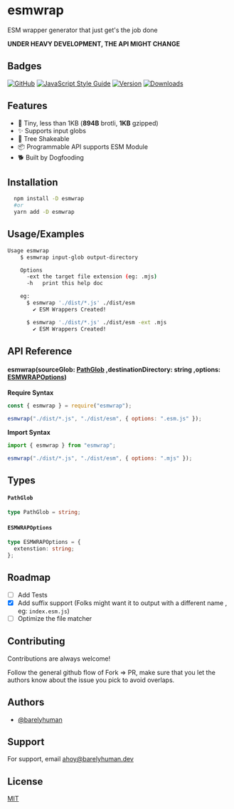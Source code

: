 # esmwrap

ESM wrapper generator that just get's the job done

**UNDER HEAVY DEVELOPMENT, THE API MIGHT CHANGE**

## Badges

<a href="/LICENSE"><img alt="GitHub" src="https://img.shields.io/github/license/barelyhuman/esmwrap?logoColor=000&colorA=000000&colorB=000000"></a>
<a href="https://standardjs.com"><img src="https://img.shields.io/badge/code_style-standard-brightgreen.svg?colorA=000000&colorB=000000" alt="JavaScript Style Guide"></a>
<a href="https://www.npmjs.com/package/esmwrap"><img src="https://img.shields.io/npm/v/esmwrap?style=flat&amp;colorA=000000&amp;colorB=000000" alt="Version"></a>
<a href="https://www.npmjs.com/package/esmwrap"><img src="https://img.shields.io/npm/dt/esmwrap.svg?style=flat&amp;colorA=000000&amp;colorB=000000" alt="Downloads"></a>

## Features

- 🤏 Tiny, less than 1KB (**894B** brotli, **1KB** gzipped)
- ✨ Supports input globs
- 🌳 Tree Shakeable
- 📦 Programmable API supports ESM Module
- 🐕 Built by Dogfooding

## Installation

```bash
  npm install -D esmwrap
  #or
  yarn add -D esmwrap
```

## Usage/Examples

```bash
Usage esmwrap
    $ esmwrap input-glob output-directory

    Options
      -ext the target file extension (eg: .mjs)
      -h   print this help doc

    eg:
      $ esmwrap './dist/*.js' ./dist/esm
        ✔ ESM Wrappers Created!

      $ esmwrap './dist/*.js' ./dist/esm -ext .mjs
        ✔ ESM Wrappers Created!

```

## API Reference

#### esmwrap(sourceGlob: [PathGlob](#pathglob) ,destinationDirectory: string ,options: [ESMWRAPOptions](#esmwrapoptions))

**Require Syntax**

```js
const { esmwrap } = require("esmwrap");

esmwrap("./dist/*.js", "./dist/esm", { options: ".esm.js" });
```

**Import Syntax**

```js
import { esmwrap } from "esmwrap";

esmwrap("./dist/*.js", "./dist/esm", { options: ".mjs" });
```

## Types

#### `PathGlob`

```ts
type PathGlob = string;
```

#### `ESMWRAPOptions`

```ts
type ESMWRAPOptions = {
  extenstion: string;
};
```

## Roadmap

- [ ] Add Tests
- [x] Add suffix support (Folks might want it to output with a different name , eg: `index.esm.js`)
- [ ] Optimize the file matcher

## Contributing

Contributions are always welcome!

Follow the general github flow of Fork => PR, make sure that you let the authors know about the issue you pick to avoid overlaps.

## Authors

- [@barelyhuman](https://www.github.com/barelyhuman)

## Support

For support, email ahoy@barelyhuman.dev

## License

[MIT](https://choosealicense.com/licenses/mit/)
